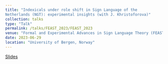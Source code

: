 ```yaml
---
title: "Indexicals under role shift in Sign Language of the
Netherlands (NGT): experimental insights (with J. Khristoforova)"
collection: talks
type: "Talk"
permalink: /talks/FEAST_2023/FEAST_2023
venue: "Formal and Experimental Advances in Sign Language Theory (FEAST)"
date: 2023-06-29
location: "University of Bergen, Norway"
---
```


[Slides](./FEAST_KhriBlu_2023_pres_final.pdf)
